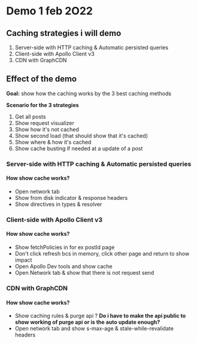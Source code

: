 # Demo 1 feb 2O22

## Caching strategies i will demo

1. Server-side with HTTP caching & Automatic persisted queries
2. Client-side with Apollo Client v3
3. CDN with GraphCDN

## Effect of the demo

**Goal:** show how the caching works by the 3 best caching methods

**Scenario for the 3 strategies**

1. Get all posts
2. Show request visualizer
3. Show how it's not cached
4. Show second load (that should show that it's cached)
5. Show where & how it's cached
6. Show cache busting if needed at a update of a post

### Server-side with HTTP caching & Automatic persisted queries

#### How show cache works?

- Open network tab
- Show from disk indicator & response headers
- Show directives in types & resolver

### Client-side with Apollo Client v3

#### How show cache works?

- Show fetchPolicies in for ex postId page
- Don't click refresh bcs in memory, click other page and return to show impact
- Open Apollo Dev tools and show cache
- Open Network tab & show that there is not request send

### CDN with GraphCDN

#### How show cache works?

- Show caching rules & purge api ? **Do i have to make the api public to show working of purge api or is the auto update enough?**
- Open network tab and show s-max-age & stale-while-revalidate headers
